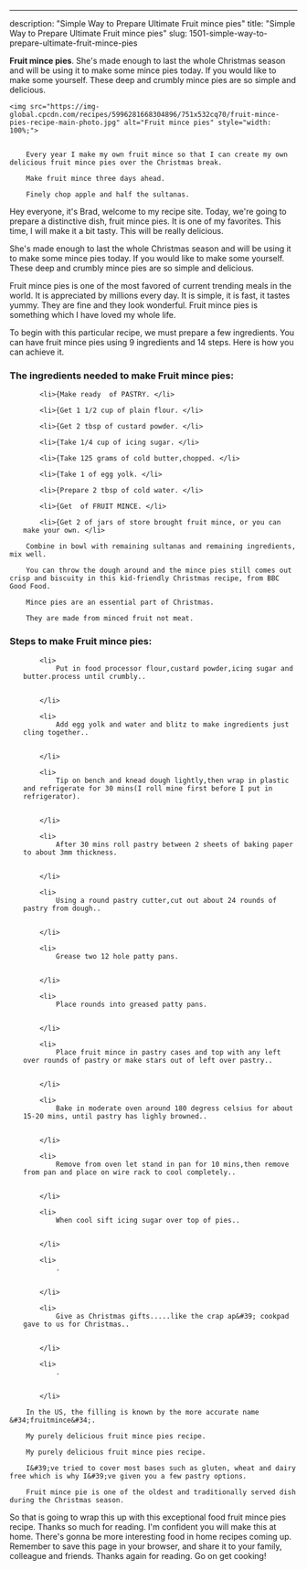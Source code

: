 ---
description: "Simple Way to Prepare Ultimate Fruit mince pies"
title: "Simple Way to Prepare Ultimate Fruit mince pies"
slug: 1501-simple-way-to-prepare-ultimate-fruit-mince-pies

<p>
	<strong>Fruit mince pies</strong>. 
	She&#39;s made enough to last the whole Christmas season and will be using it to make some mince pies today. If you would like to make some yourself. These deep and crumbly mince pies are so simple and delicious.
</p>
<p>
	
	<img src="https://img-global.cpcdn.com/recipes/5996281668304896/751x532cq70/fruit-mince-pies-recipe-main-photo.jpg" alt="Fruit mince pies" style="width: 100%;">
	
	
		Every year I make my own fruit mince so that I can create my own delicious fruit mince pies over the Christmas break.
	
		Make fruit mince three days ahead.
	
		Finely chop apple and half the sultanas.
	
</p>
<p>
	Hey everyone, it's Brad, welcome to my recipe site. Today, we're going to prepare a distinctive dish, fruit mince pies. It is one of my favorites. This time, I will make it a bit tasty. This will be really delicious.
</p>
	
<p>
	She&#39;s made enough to last the whole Christmas season and will be using it to make some mince pies today. If you would like to make some yourself. These deep and crumbly mince pies are so simple and delicious.
</p>
<p>
	Fruit mince pies is one of the most favored of current trending meals in the world. It is appreciated by millions every day. It is simple, it is fast, it tastes yummy. They are fine and they look wonderful. Fruit mince pies is something which I have loved my whole life.
</p>

<p>
To begin with this particular recipe, we must prepare a few ingredients. You can have fruit mince pies using 9 ingredients and 14 steps. Here is how you can achieve it.
</p>

<h3>The ingredients needed to make Fruit mince pies:</h3>

<ol>
	
		<li>{Make ready  of PASTRY. </li>
	
		<li>{Get 1 1/2 cup of plain flour. </li>
	
		<li>{Get 2 tbsp of custard powder. </li>
	
		<li>{Take 1/4 cup of icing sugar. </li>
	
		<li>{Take 125 grams of cold butter,chopped. </li>
	
		<li>{Take 1 of egg yolk. </li>
	
		<li>{Prepare 2 tbsp of cold water. </li>
	
		<li>{Get  of FRUIT MINCE. </li>
	
		<li>{Get 2 of jars of store brought fruit mince, or you can make your own. </li>
	
</ol>
<p>
	
		Combine in bowl with remaining sultanas and remaining ingredients, mix well.
	
		You can throw the dough around and the mince pies still comes out crisp and biscuity in this kid-friendly Christmas recipe, from BBC Good Food.
	
		Mince pies are an essential part of Christmas.
	
		They are made from minced fruit not meat.
	
</p>

<h3>Steps to make Fruit mince pies:</h3>

<ol>
	
		<li>
			Put in food processor flour,custard powder,icing sugar and butter.process until crumbly..
			
			
		</li>
	
		<li>
			Add egg yolk and water and blitz to make ingredients just cling together..
			
			
		</li>
	
		<li>
			Tip on bench and knead dough lightly,then wrap in plastic and refrigerate for 30 mins(I roll mine first before I put in refrigerator).
			
			
		</li>
	
		<li>
			After 30 mins roll pastry between 2 sheets of baking paper to about 3mm thickness.
			
			
		</li>
	
		<li>
			Using a round pastry cutter,cut out about 24 rounds of pastry from dough..
			
			
		</li>
	
		<li>
			Grease two 12 hole patty pans.
			
			
		</li>
	
		<li>
			Place rounds into greased patty pans.
			
			
		</li>
	
		<li>
			Place fruit mince in pastry cases and top with any left over rounds of pastry or make stars out of left over pastry..
			
			
		</li>
	
		<li>
			Bake in moderate oven around 180 degress celsius for about 15-20 mins, until pastry has lighly browned..
			
			
		</li>
	
		<li>
			Remove from oven let stand in pan for 10 mins,then remove from pan and place on wire rack to cool completely..
			
			
		</li>
	
		<li>
			When cool sift icing sugar over top of pies..
			
			
		</li>
	
		<li>
			.
			
			
		</li>
	
		<li>
			Give as Christmas gifts.....like the crap ap&#39; cookpad gave to us for Christmas..
			
			
		</li>
	
		<li>
			.
			
			
		</li>
	
</ol>

<p>
	
		In the US, the filling is known by the more accurate name &#34;fruitmince&#34;.
	
		My purely delicious fruit mince pies recipe.
	
		My purely delicious fruit mince pies recipe.
	
		I&#39;ve tried to cover most bases such as gluten, wheat and dairy free which is why I&#39;ve given you a few pastry options.
	
		Fruit mince pie is one of the oldest and traditionally served dish during the Christmas season.
	
</p>

<p>
	So that is going to wrap this up with this exceptional food fruit mince pies recipe. Thanks so much for reading. I'm confident you will make this at home. There's gonna be more interesting food in home recipes coming up. Remember to save this page in your browser, and share it to your family, colleague and friends. Thanks again for reading. Go on get cooking!
</p>
